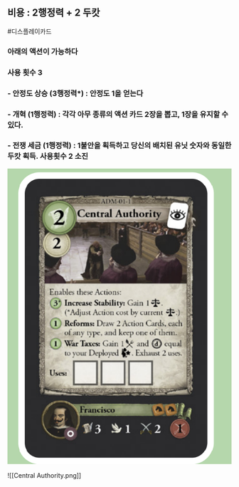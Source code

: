 
## 비용 : 2행정력 + 2 두캇

#디스플레이카드

### 아래의 액션이 가능하다
### 사용 횟수 3

### - 안정도 상승 (3행정력*) : 안정도 1을 얻는다
### - 개혁 (1행정력) : 각각 아무 종류의 액션 카드 2장을 뽑고, 1장을 유지할 수 있다.
### - 전쟁 세금 (1행정력) : 1불안을 획득하고 당신의 배치된 유닛 숫자와 동일한 두캇 획득. 사용횟수 2 소진


<img src="\Assets\Central Authority.png"/>

![[Central Authority.png]]



